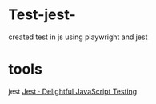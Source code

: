 # Test-jest-

created test in js using playwright and jest 

# tools

jest [Jest · Delightful JavaScript Testing](https://jestjs.io)
